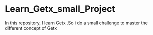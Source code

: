 # Learn_Getx_small_Project
In this repository, I learn Getx .So i do a small challenge to master the different concept of Getx 
